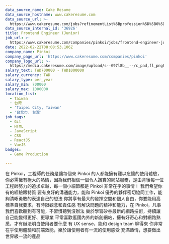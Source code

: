 ```yaml
---
data_source_name: Cake Resume
data_source_hostname: www.cakeresume.com
data_source_url: >-
  https://www.cakeresume.com/jobs?refinementList%5Bprofession%5D%5B0%5D=game-production&range%5Bsalary_range%5D%5Bmin%5D=1000000
data_source_internal_id: '36926'
title: Frontend Engineer (Junior)
job_url: >-
  https://www.cakeresume.com/companies/pinkoi/jobs/frontend-engineer-junior-eab920
date: 2022-02-22T08:08:53.106Z
company_name: Pinkoi
company_page_url: 'https://www.cakeresume.com/companies/pinkoi'
company_logo_url: >-
  https://media.cakeresume.com/image/upload/s--G97l8b__--/c_pad,fl_png8,h_200,w_200/v1611730048/lgsmicrahgjmtt8rntq2.png
salary_text: TWD700000 - TWD1000000
salary_currency: TWD
salary_type: per_year
salary_min: 700000
salary_max: 1000000
location_list:
  - Taiwan
  - 台灣
  - 'Taipei City, Taiwan'
  - '台北市, 台灣'
job_tags:
  - Git
  - HTML
  - JavaScript
  - CSS
  - ReactJS
  - VueJS
badges:
  - Game Production

---
```


在 Pinkoi，工程師的任務是讓每個來 Pinkoi 的人都能擁有難以忘懷的使用體驗，你必需擁有極大的熱情，因為我們相信一個令人讚賞的網站服務，是由背後每一位工程師努力的追求卓越，每一個小細節都是 Pinkoi 非常在乎的事情！ 我們希望你有的經驗跟特質 要有良好的溝通能力，能和 Pinkoi 優秀的夥伴密切協同工作，能夠清晰勇敢的表達自己的想法 你將享有最大的發揮空間和個人自由，你要能用高標準自我要求，有時限觀念和責任感 有解決問題的精神和能力，在 Pinkoi，凡事我們喜歡聽到有可能，不習慣聽到沒辦法 樂於學習矽谷最新的網路技術，持續讓自己能變得更好、更專業 平常喜歡逛國內外的新創網站，擁有好奇心和對網路熟悉，才有辦法明白使用者要什麼 有 UX sense，能和 design team 聊得來 你非常在乎使用體驗和前端效能，樂於讓使用者有一流的使用感受 充滿熱情，想要做出世界級一流的產品
